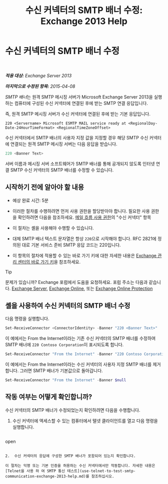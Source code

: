 ﻿---
title: '수신 커넥터의 SMTP 배너 수정: Exchange 2013 Help'
TOCTitle: 수신 커넥터의 SMTP 배너 수정
ms:assetid: d667704e-fd69-4aca-9c35-eef7006944b2
ms:mtpsurl: https://technet.microsoft.com/ko-kr/library/Bb124740(v=EXCHG.150)
ms:contentKeyID: 52058138
ms.date: 05/22/2018
mtps_version: v=EXCHG.150
ms.translationtype: MT
---

# 수신 커넥터의 SMTP 배너 수정

 

_**적용 대상:** Exchange Server 2013_

_**마지막으로 수정된 항목:** 2015-04-08_

*SMTP 배너*는 원격 SMTP 메시징 서버가 Microsoft Exchange Server 2013을 실행하는 컴퓨터에 구성된 수신 커넥터에 연결된 후에 받는 SMTP 연결 응답입니다.

즉, 원격 SMTP 메시징 서버가 수신 커넥터에 연결된 후에 받는 기본 응답입니다.

    220 <Servername> Microsoft ESMTP MAIL service ready at <RegionalDay-Date-24HourTimeFormat> <RegionalTimeZoneOffset>

수신 커넥터에서 SMTP 배너의 사용자 지정 값을 지정할 경우 해당 SMTP 수신 커넥터에 연결되는 원격 SMTP 메시징 서버는 다음 응답을 받습니다.

```powershell
220 <Banner Text>
```

서버 이름과 메시징 서버 소프트웨어가 SMTP 배너를 통해 공개되지 않도록 인터넷 연결 SMTP 수신 커넥터의 SMTP 배너를 수정할 수 있습니다.

## 시작하기 전에 알아야 할 내용

  - 예상 완료 시간: 5분

  - 이러한 절차를 수행하려면 먼저 사용 권한을 할당받아야 합니다. 필요한 사용 권한을 확인하려면 다음을 참조하세요. [메일 흐름 사용 권한](mail-flow-permissions-exchange-2013-help.md)의 "수신 커넥터" 항목

  - 이 절차는 셸을 사용해야 수행할 수 있습니다.

  - 대체 SMTP 배너 텍스트 문자열은 항상 `220`으로 시작해야 합니다. RFC 2821에 정의된 대로 기본 서비스 준비 SMTP 응답 코드는 220입니다.

  - 이 항목의 절차에 적용할 수 있는 바로 가기 키에 대한 자세한 내용은 [Exchange 관리 센터의 바로 가기 키](keyboard-shortcuts-in-the-exchange-admin-center-exchange-online-protection-help.md)을 참조하세요.


> [!TIP]
> 문제가 있습니까? Exchange 포럼에서 도움을 요청하세요. 포럼 주소는 다음과 같습니다. <A href="https://go.microsoft.com/fwlink/p/?linkid=60612">Exchange Server</A>, <A href="https://go.microsoft.com/fwlink/p/?linkid=267542">Exchange Online</A>, 또는 <A href="https://go.microsoft.com/fwlink/p/?linkid=285351">Exchange Online Protection</A>



## 셸을 사용하여 수신 커넥터의 SMTP 배너 수정

다음 명령을 실행합니다.

```powershell
Set-ReceiveConnector <ConnectorIdentity> -Banner "220 <Banner Text>"
```

이 예에서는 From the Internet이라는 기존 수신 커넥터의 SMTP 배너를 수정하여 SMTP 배너에 `220 Contoso Corporation`이 표시되도록 합니다.

```powershell
Set-ReceiveConnector "From the Internet" -Banner "220 Contoso Corporation"
```

이 예에서는 From the Internet이라는 수신 커넥터의 사용자 지정 SMTP 배너를 제거합니다. 그러면 SMTP 배너가 기본값으로 돌아갑니다.

```powershell
Set-ReceiveConnector "From the Internet" -Banner $null
```

## 작동 여부는 어떻게 확인합니까?

수신 커넥터의 SMTP 배너가 수정되었는지 확인하려면 다음을 수행합니다.

1.  수신 커넥터에 액세스할 수 있는 컴퓨터에서 텔넷 클라이언트를 열고 다음 명령을 실행합니다.
    
    ```powershell
open <Connector FQDN or IP address> <Port>
```

2.  수신 커넥터의 응답에 구성한 SMTP 배너가 포함되어 있는지 확인합니다.

이 절차는 익명 또는 기본 인증을 허용하는 수신 커넥터에서만 작동합니다. 자세한 내용은 [Telnet을 사용 하 여 SMTP 통신 테스트](use-telnet-to-test-smtp-communication-exchange-2013-help.md)를 참조하십시오.

